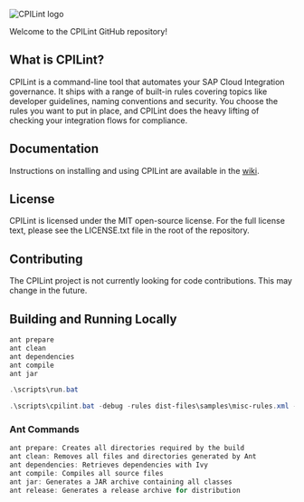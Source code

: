 ![CPILint logo](graphics/cpilint.png)

Welcome to the CPILint GitHub repository!

## What is CPILint?

CPILint is a command-line tool that automates your SAP Cloud Integration governance. It ships with a range of built-in rules covering topics like developer guidelines, naming conventions and security. You choose the rules you want to put in place, and CPILint does the heavy lifting of checking your integration flows for compliance.

## Documentation

Instructions on installing and using CPILint are available in the [wiki](https://github.com/mwittrock/cpilint/wiki).

## License

CPILint is licensed under the MIT open-source license. For the full license text, please see the LICENSE.txt file in the root of the repository.

## Contributing

The CPILint project is not currently looking for code contributions. This may change in the future.

## Building and Running Locally

```powershell
ant prepare
ant clean
ant dependencies
ant compile
ant jar

.\scripts\run.bat   

.\scripts\cpilint.bat -debug -rules dist-files\samples\misc-rules.xml -key .env.trial -packages Experiments -output json
```

### Ant Commands

```powershell
ant prepare: Creates all directories required by the build
ant clean: Removes all files and directories generated by Ant
ant dependencies: Retrieves dependencies with Ivy
ant compile: Compiles all source files
ant jar: Generates a JAR archive containing all classes
ant release: Generates a release archive for distribution